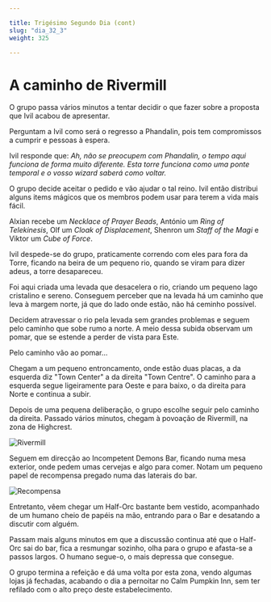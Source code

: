 ```yaml
---

title: Trigésimo Segundo Dia (cont)
slug: "dia_32_3"
weight: 325

---
```


# A caminho de Rivermill

O grupo passa vários minutos a tentar decidir o que fazer sobre a proposta que Ivil acabou de apresentar.

Perguntam a Ivil como será o regresso a Phandalin, pois tem compromissos a cumprir e pessoas à espera.

Ivil responde que:
*Ah, não se preocupem com Phandalin, o tempo aqui funciona de forma muito diferente. Esta torre funciona como uma ponte temporal e o vosso wizard saberá como voltar.*

O grupo decide aceitar o pedido e vão ajudar o tal reino. Ivil então distribui alguns items mágicos que os membros podem usar para terem a vida mais fácil.

Alxian recebe um *Necklace of Prayer Beads*, António um *Ring of Telekinesis*, Olf um *Cloak of Displacement*, Shenron um *Staff of the Magi* e Viktor um *Cube of Force*.

Ivil despede-se do grupo, praticamente correndo com eles para fora da Torre, ficando na beira de um pequeno rio, quando se viram para dizer adeus, a torre desapareceu.

Foi aqui criada uma levada que desacelera o rio, criando um pequeno lago cristalino e sereno. Conseguem perceber que na levada há um caminho que leva à margem norte, já que do lado onde estão, não há ceminho possível.

Decidem atravessar o rio pela levada sem grandes problemas e seguem pelo caminho que sobe rumo a norte. A meio dessa subida observam um pomar, que se estende a perder de vista para Este.

Pelo caminho vão ao pomar...

Chegam a um pequeno entroncamento, onde estão duas placas, a da esquerda diz "Town Center" a da direita "Town Centre". O caminho para a esquerda segue ligeiramente para Oeste e para baixo, o da direita para Norte e continua a subir.

Depois de uma pequena deliberação, o grupo escolhe seguir pelo caminho da direita. Passado vários minutos, chegam à povoação de Rivermill, na zona de Highcrest.

![Rivermill](/images/Rivermill.png?w=600)

Seguem em direcção ao Incompetent Demons Bar, ficando numa mesa exterior, onde pedem umas cervejas e algo para comer. Notam um pequeno papel de recompensa pregado numa das laterais do bar.

![Recompensa](/images/Rivermill_Pomares.png?h=600)

Entretanto, vêem chegar um Half-Orc bastante bem vestido, acompanhado de um humano cheio de papéis na mão, entrando para o Bar e desatando a discutir com alguém.

Passam mais alguns minutos em que a discussão continua até que o Half-Orc sai do bar, fica a resmungar sozinho, olha para o grupo e afasta-se a passos largos. O humano segue-o, o mais depressa que consegue.

O grupo termina a refeição e dá uma volta por esta zona, vendo algumas lojas já fechadas, acabando o dia a pernoitar no Calm Pumpkin Inn, sem ter refilado com o alto preço deste estabelecimento.
